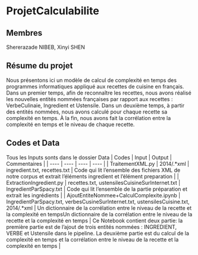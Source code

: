 # ProjetCalculabilite

## Membres
Shererazade NIBEB, Xinyi SHEN

## Résume du projet

Nous présentons ici un modèle de calcul de complexité en temps des programmes informatiques appliqué aux recettes de cuisine en français. Dans un  premier temps, afin de reconnaître les recettes, nous avons réalisé les nouvelles entités nommées françaises par rapport aux recettes : VerbeCulinaie, Ingredient et Ustensile. Dans un deuxième temps, à partir des entités nommées, nous avons calculé pour chaque recette sa complexité en temps. À la fin, nous avons fait la corrélation entre la complexité en temps et le niveau de chaque recette.

## Codes et Data
Tous les Inputs sonts dans le dossier Data
|  Codes  |  Input  |  Output  |  Commentaires  |
|  ----  | ----  |  ----  |   ----   |
|  TraitementXML.py  |  2014/.*xml  |  ingredient.txt, recettes.txt  |  Code qui lit l’ensemble des fichiers XML de notre corpus et extrait l’éléments ingredient et l’élément preparation  |
|  ExtractionIngredient.py |  recettes.txt, ustensilesCuisineSurInternet.txt |  IngredientParSpacy.txt  |  Code qui lit l’ensemble de la partie préparation et extrait les ingrédients  |
|  AjoutEntiteNommee+CalculComplexite.ipynb  |  IngredientParSpacy.txt, verbesCusineSurInternet.txt, ustensilesCuisine.txt, 2014/.*xml  |  Un dictionnaire de la corrélation entre le niveau de la recette et la complexité en tempsUn dictionnaire de la corrélation entre le niveau de la recette et la complexité en temps  |  Ce Notebook contient deux partie: la première partie est de l’ajout de trois entités nommées : INGREDIENT, VERBE et Ustensile dans le pipeline. La deuxième partie est du calcul de la complexité en temps et la corrélation entre le niveau de la recette et la complexité en temps  |

